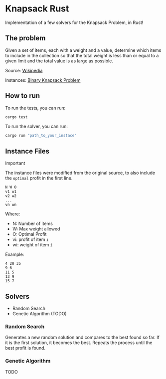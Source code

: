 # Knapsack Rust

Implementation of a few solvers for the Knapsack Problem, in Rust!

## The problem

Given a set of items, each with a weight and a value, determine which items to include in the collection so that the total weight is less than or equal to a given limit and the total value is as large as possible.

Source: [Wikipedia](https://en.wikipedia.org/wiki/Knapsack_problem)

Instances: [Binary Knapsack Problem](http://artemisa.unicauca.edu.co/~johnyortega/instances_01_KP/)

## How to run

To run the tests, you can run:
```bash
cargo test
```

To run the solver, you can run:
```bash
cargo run "path_to_your_instace"
```

## Instance Files

> [!IMPORTANT]  
> The instance files were modified from the original source, to also include the `optimal` profit in the first line.

```
N W O
v1 w1
v2 w2
...
vn wn
```

Where:
- N: Number of items
- W: Max weight allowed
- O: Optimal Profit
- vi: profit of item `i`
- wi: weight of item `i`

Example:
```
4 20 35
9 6
11 5
13 9
15 7
```

## Solvers

- Random Search
- Genetic Algorithm (TODO)

### Random Search

Generates a new random solution and compares to the best found so far. If it is the first solution, it becomes the best. Repeats the process until the best profit is found.

### Genetic Algorithm

TODO